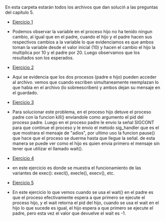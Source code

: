 En esta carpeta estarán todos los archivos que dan soluciń a las preguntas
del capítulo 5.

* [Ejercicio 1](ej1.c) 
* Podemos observar la variable en el proceso hijo no ha tenido ningun cambio, al igual
  que en el padre, cuando el hijo y el padre hacen sus respectivos cambios a la variable
  lo que evidenciamos es que ambos toman la variable desde el valor inicial (10) y hacen el  cambio
  el hijo la multiplica por 10 y el padre por 20. Luego observamos que los resultados son los esperados.



* [Ejercicio 2](ej2.c)
* Aqui se evidencia que los dos procesos (padre e hijo) pueden acceder al archivo.
  vemos que cuando escriben simultaneamente reemplazan lo que habia en el archivo (lo sobreescriben)
  y ambos dejan su mensaje en el guardado. 


* [Ejercicio 3](ej3.c)
* Para solucionar este problema, en el proceso hijo detuve el proceso padre con la funcion kill() enviandole
  como argumento el pid del proceso padre.
  Luego en el proceso padre le envio la señal SIGCONT para que continue el proceso y le envio el metodo
  sig_handler que es el que mostrara el mensaje de "adios", por ultimo uso la funcion pause() que hace
  que el proceso se duerma hasta que llegue la señal.
  de esta manera se puede ver como el hijo es quien envia primero el mensaje sin tener que utilizar
  el llamado wait().


* [Ejercicio 4](ej4.c)
* en este ejercicio es donde se muestra el funcionamiento de las variantes de exec(): execl(), execle(),
  execv(), etc. 



* [Ejercicio 5](ej5.c)
* En este ejercicio lo que vemos cuando se usa el wait() en el padre es que el proceso efectivamente espera
  a que primero se ejecute el proceso hijo, y el wait retorna el pid del hijo, cuando se usa el wait en el hijo
  lo que sucede es igual, el hijo espera a que primero se ejecute el padre, pero esta vez el valor que devuelve
  el wait es -1.
